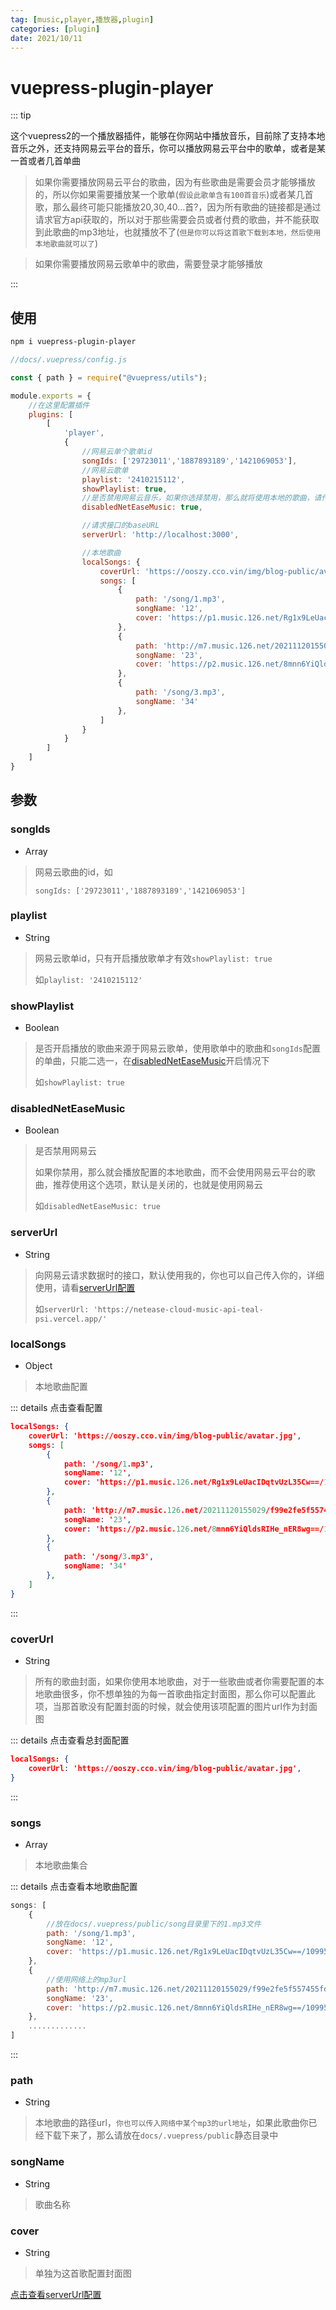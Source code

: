 ```yaml
---
tag: [music,player,播放器,plugin]
categories: [plugin]
date: 2021/10/11
---
```




# vuepress-plugin-player

::: tip

这个vuepress2的一个播放器插件，能够在你网站中播放音乐，目前除了支持本地音乐之外，还支持网易云平台的音乐，你可以播放网易云平台中的歌单，或者是某一首或者几首单曲



> 如果你需要播放网易云平台的歌曲，因为有些歌曲是需要会员才能够播放的，所以你如果需要播放某一个歌单(`假设此歌单含有100首音乐`)或者某几首歌，那么最终可能只能播放20,30,40...首?，因为所有歌曲的链接都是通过请求官方api获取的，所以对于那些需要会员或者付费的歌曲，并不能获取到此歌曲的mp3地址，也就播放不了(`但是你可以将这首歌下载到本地，然后使用本地歌曲就可以了`)



> 如果你需要播放网易云歌单中的歌曲，需要登录才能够播放

:::



## 使用

```sh
npm i vuepress-plugin-player
```



```js
//docs/.vuepress/config.js

const { path } = require("@vuepress/utils");

module.exports = {
    //在这里配置插件
    plugins: [
        [
            'player',
            {
                //网易云单个歌单id
                songIds: ['29723011','1887893189','1421069053'],
                //网易云歌单
                playlist: '2410215112',
                showPlaylist: true,
                //是否禁用网易云音乐，如果你选择禁用，那么就将使用本地的歌曲，请传入链接
                disabledNetEaseMusic: true,

                //请求接口的baseURL
                serverUrl: 'http://localhost:3000',

                //本地歌曲
                localSongs: {
                    coverUrl: 'https://ooszy.cco.vin/img/blog-public/avatar.jpg',
                    songs: [
                        {
                            path: '/song/1.mp3',
                            songName: '12',
                            cover: 'https://p1.music.126.net/Rg1x9LeUacIDqtvUzL35Cw==/109951163688517312.jpg'
                        },
                        {
                            path: 'http://m7.music.126.net/20211120155029/f99e2fe5f557455fd37b7bfd0c0d6c3e/ymusic/545a/005e/025f/c03ab3077e74b9d50e07557d82ca472b.flac',
                            songName: '23',
                            cover: 'https://p2.music.126.net/8mnn6YiQldsRIHe_nER8wg==/109951162894925733.jpg'
                        },
                        {
                            path: '/song/3.mp3',
                            songName: '34'
                        },
                    ]
                }
            }
        ]
    ]
}
```



## 参数

### songIds

- Array

> 网易云歌曲的id，如
>
> ````
> songIds: ['29723011','1887893189','1421069053']
> ````



### playlist

- String

> 网易云歌单id，只有开启播放歌单才有效`showPlaylist: true`
>
> 如`playlist: '2410215112'`



### showPlaylist

- Boolean

> 是否开启播放的歌曲来源于网易云歌单，使用歌单中的歌曲和`songIds`配置的单曲，只能二选一，在[disabledNetEaseMusic](#disabledNetEaseMusic)开启情况下
>
> 如`showPlaylist: true`





### disabledNetEaseMusic

- Boolean

> 是否禁用网易云
>
> 如果你禁用，那么就会播放配置的本地歌曲，而不会使用网易云平台的歌曲，推荐使用这个选项，默认是关闭的，也就是使用网易云
>
> 如`disabledNetEaseMusic: true`



### serverUrl

- String

> 向网易云请求数据时的接口，默认使用我的，你也可以自己传入你的，详细使用，请看[serverUrl配置](./serverUrl.md)
>
> 如`serverUrl: 'https://netease-cloud-music-api-teal-psi.vercel.app/'`



### localSongs

- Object

> 本地歌曲配置



::: details 点击查看配置

```json
localSongs: {
    coverUrl: 'https://ooszy.cco.vin/img/blog-public/avatar.jpg',
    songs: [
        {
            path: '/song/1.mp3',
            songName: '12',
            cover: 'https://p1.music.126.net/Rg1x9LeUacIDqtvUzL35Cw==/109951163688517312.jpg'
        },
        {
            path: 'http://m7.music.126.net/20211120155029/f99e2fe5f557455fd37b7bfd0c0d6c3e/ymusic/545a/005e/025f/c03ab3077e74b9d50e07557d82ca472b.flac',
            songName: '23',
            cover: 'https://p2.music.126.net/8mnn6YiQldsRIHe_nER8wg==/109951162894925733.jpg'
        },
        {
            path: '/song/3.mp3',
            songName: '34'
        },
    ]
}
```

:::



### coverUrl

- String

> 所有的歌曲封面，如果你使用本地歌曲，对于一些歌曲或者你需要配置的本地歌曲很多，你不想单独的为每一首歌曲指定封面图，那么你可以配置此项，当那首歌没有配置封面的时候，就会使用该项配置的图片url作为封面图

::: details 点击查看总封面配置

```json
localSongs: {
    coverUrl: 'https://ooszy.cco.vin/img/blog-public/avatar.jpg',
}
```



:::



### songs

- Array

> 本地歌曲集合

::: details 点击查看本地歌曲配置

```js
songs: [
    {
        //放在docs/.vuepress/public/song目录里下的1.mp3文件
        path: '/song/1.mp3',
        songName: '12',
        cover: 'https://p1.music.126.net/Rg1x9LeUacIDqtvUzL35Cw==/109951163688517312.jpg'
    },
    {
        //使用网络上的mp3url
        path: 'http://m7.music.126.net/20211120155029/f99e2fe5f557455fd37b7bfd0c0d6c3e/ymusic/545a/005e/025f/c03ab3077e74b9d50e07557d82ca472b.flac',
        songName: '23',
        cover: 'https://p2.music.126.net/8mnn6YiQldsRIHe_nER8wg==/109951162894925733.jpg'
    },
	.............
]
```

:::



### path

- String

> 本地歌曲的路径url，`你也可以传入网络中某个mp3的url地址`，如果此歌曲你已经下载下来了，那么请放在`docs/.vuepress/public`静态目录中



### songName

- String

> 歌曲名称



### cover

- String

> 单独为这首歌配置封面图





[点击查看serverUrl配置](./serverUrl.md)